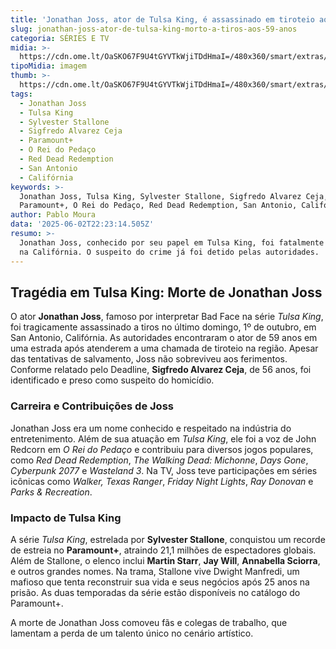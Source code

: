 ```yaml
---
title: 'Jonathan Joss, ator de Tulsa King, é assassinado em tiroteio aos 59 anos'
slug: jonathan-joss-ator-de-tulsa-king-morto-a-tiros-aos-59-anos
categoria: SÉRIES E TV
midia: >-
  https://cdn.ome.lt/OaSKO67F9U4tGYVTkWjiTDdHmaI=/480x360/smart/extras/conteudos/bad-face-tulsa-king.webp
tipoMidia: imagem
thumb: >-
  https://cdn.ome.lt/OaSKO67F9U4tGYVTkWjiTDdHmaI=/480x360/smart/extras/conteudos/bad-face-tulsa-king.webp
tags:
  - Jonathan Joss
  - Tulsa King
  - Sylvester Stallone
  - Sigfredo Alvarez Ceja
  - Paramount+
  - O Rei do Pedaço
  - Red Dead Redemption
  - San Antonio
  - Califórnia
keywords: >-
  Jonathan Joss, Tulsa King, Sylvester Stallone, Sigfredo Alvarez Ceja,
  Paramount+, O Rei do Pedaço, Red Dead Redemption, San Antonio, Califórnia
author: Pablo Moura
data: '2025-06-02T22:23:14.505Z'
resumo: >-
  Jonathan Joss, conhecido por seu papel em Tulsa King, foi fatalmente baleado
  na Califórnia. O suspeito do crime já foi detido pelas autoridades.
---
```


## Tragédia em Tulsa King: Morte de Jonathan Joss

O ator **Jonathan Joss**, famoso por interpretar Bad Face na série *Tulsa King*, foi tragicamente assassinado a tiros no último domingo, 1º de outubro, em San Antonio, Califórnia. As autoridades encontraram o ator de 59 anos em uma estrada após atenderem a uma chamada de tiroteio na região. Apesar das tentativas de salvamento, Joss não sobreviveu aos ferimentos. Conforme relatado pelo Deadline, **Sigfredo Alvarez Ceja**, de 56 anos, foi identificado e preso como suspeito do homicídio.

### Carreira e Contribuições de Joss

Jonathan Joss era um nome conhecido e respeitado na indústria do entretenimento. Além de sua atuação em *Tulsa King*, ele foi a voz de John Redcorn em *O Rei do Pedaço* e contribuiu para diversos jogos populares, como *Red Dead Redemption*, *The Walking Dead: Michonne*, *Days Gone*, *Cyberpunk 2077* e *Wasteland 3*. Na TV, Joss teve participações em séries icônicas como *Walker, Texas Ranger*, *Friday Night Lights*, *Ray Donovan* e *Parks & Recreation*.

### Impacto de Tulsa King

A série *Tulsa King*, estrelada por **Sylvester Stallone**, conquistou um recorde de estreia no **Paramount+**, atraindo 21,1 milhões de espectadores globais. Além de Stallone, o elenco inclui **Martin Starr**, **Jay Will**, **Annabella Sciorra**, e outros grandes nomes. Na trama, Stallone vive Dwight Manfredi, um mafioso que tenta reconstruir sua vida e seus negócios após 25 anos na prisão. As duas temporadas da série estão disponíveis no catálogo do Paramount+.

A morte de Jonathan Joss comoveu fãs e colegas de trabalho, que lamentam a perda de um talento único no cenário artístico.
